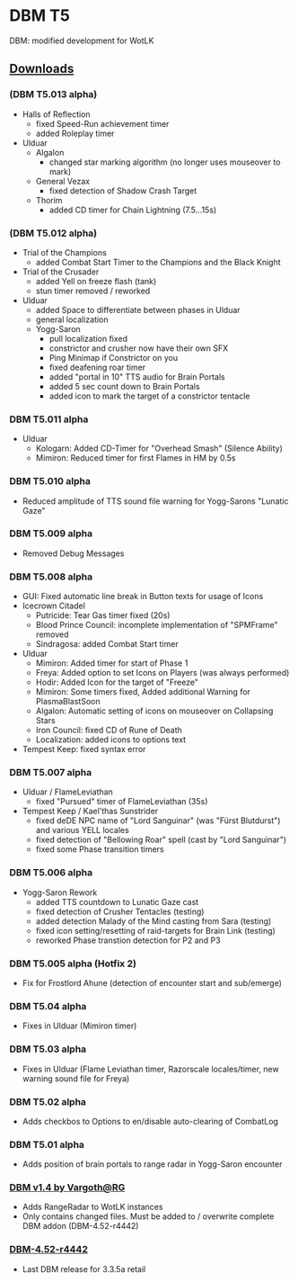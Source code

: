 # DBM T5
DBM: modified development for WotLK

## [Downloads](https://github.com/telkar-rg/wow-DBM-dev/releases)
### (DBM T5.013 alpha)
- Halls of Reflection
  - fixed Speed-Run achievement timer
  - added Roleplay timer
- Ulduar
  - Algalon
    - changed star marking algorithm (no longer uses mouseover to mark)
  - General Vezax
    - fixed detection of Shadow Crash Target
  - Thorim
    - added CD timer for Chain Lightning (7.5...15s)
### (DBM T5.012 alpha)
- Trial of the Champions
  - added Combat Start Timer to the Champions and the Black Knight
- Trial of the Crusader
  - added Yell on freeze flash (tank)
  - stun timer removed / reworked
- Ulduar
  - added Space to differentiate between phases in Ulduar
  - general localization
  - Yogg-Saron
    - pull localization fixed
    - constrictor and crusher now have their own SFX
    - Ping Minimap if Constrictor on you
    - fixed deafening roar timer
    - added "portal in 10" TTS audio for Brain Portals
    - added 5 sec count down to Brain Portals
    - added icon to mark the target of a constrictor tentacle
### DBM T5.011 alpha
- Ulduar
  - Kologarn: Added CD-Timer for "Overhead Smash" (Silence Ability)
  - Mimiron: Reduced timer for first Flames in HM by 0.5s
### DBM T5.010 alpha
- Reduced amplitude of TTS sound file warning for Yogg-Sarons "Lunatic Gaze"
### DBM T5.009 alpha
- Removed Debug Messages
### DBM T5.008 alpha
- GUI: Fixed automatic line break in Button texts for usage of Icons
- Icecrown Citadel
  - Putricide: Tear Gas timer fixed (20s)
  - Blood Prince Council: incomplete implementation of "SPMFrame" removed
  - Sindragosa: added Combat Start timer
- Ulduar
  - Mimiron: Added timer for start of Phase 1
  - Freya: Added option to set Icons on Players (was always performed)
  - Hodir: Added Icon for the target of "Freeze"
  - Mimiron: Some timers fixed, Added additional Warning for PlasmaBlastSoon
  - Algalon: Automatic setting of icons on mouseover on Collapsing Stars
  - Iron Council: fixed CD of Rune of Death
  - Localization: added icons to options text
- Tempest Keep: fixed syntax error
### DBM T5.007 alpha
- Ulduar / FlameLeviathan
  - fixed "Pursued" timer of FlameLeviathan (35s)
- Tempest Keep / Kael'thas Sunstrider
  - fixed deDE NPC name of "Lord Sanguinar" (was "Fürst Blutdurst") and various YELL locales
  - fixed detection of "Bellowing Roar" spell (cast by "Lord Sanguinar")
  - fixed some Phase transition timers
### DBM T5.006 alpha
- Yogg-Saron Rework
  - added TTS countdown to Lunatic Gaze cast
  - fixed detection of Crusher Tentacles (testing)
  - added detection Malady of the Mind casting from Sara (testing)
  - fixed icon setting/resetting of raid-targets for Brain Link (testing)
  - reworked Phase transtion detection for P2 and P3
### DBM T5.005 alpha (Hotfix 2)
- Fix for Frostlord Ahune (detection of encounter start and sub/emerge)
### DBM T5.04 alpha
- Fixes in Ulduar (Mimiron timer)
### DBM T5.03 alpha
- Fixes in Ulduar (Flame Leviathan timer, Razorscale locales/timer, new warning sound file for Freya)
### DBM T5.02 alpha
- Adds checkbos to Options to en/disable auto-clearing of CombatLog
### DBM T5.01 alpha
- Adds position of brain portals to range radar in Yogg-Saron encounter
### [DBM v1.4 by Vargoth@RG](https://github.com/telkar-rg/wow-DBM-dev/releases/tag/v1.4)
- Adds RangeRadar to WotLK instances
- Only contains changed files. Must be added to / overwrite complete DBM addon (DBM-4.52-r4442)
### [DBM-4.52-r4442](https://github.com/telkar-rg/wow-DBM-dev/releases/tag/base)
- Last DBM release for 3.3.5a retail

